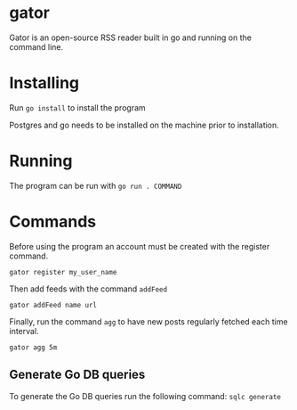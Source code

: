 # gator

Gator is an open-source RSS reader built in go and running on the command line.

# Installing

Run `go install` to install the program

Postgres and go needs to be installed on the machine prior to installation.

# Running

The program can be run with `go run . COMMAND`

# Commands

Before using the program an account must be created with the register command.

`gator register my_user_name`

Then add feeds with the command `addFeed`

`gator addFeed name url`

Finally, run the command `agg` to have new posts regularly fetched each time interval.

`gator agg 5m`

## Generate Go DB queries

To generate the Go DB queries run the following command:
`sqlc generate`
